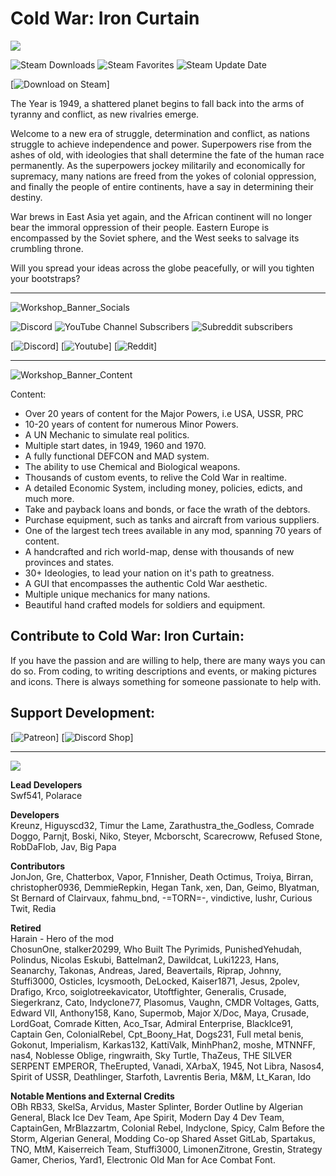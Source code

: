 # Cold War: Iron Curtain

<img src = https://i.imgur.com/HtdCckH.png />

![Steam Downloads](https://img.shields.io/steam/downloads/1458561226) ![Steam Favorites](https://img.shields.io/steam/favorites/1458561226) ![Steam Update Date](https://img.shields.io/steam/update-date/1458561226?label=Last%20updated)

[![Download on Steam](https://steamcommunity.com/sharedfiles/filedetails/?id=1458561226)]

The Year is 1949, a shattered planet begins to fall back into the arms of tyranny and conflict, as new rivalries emerge.  

Welcome to a new era of struggle, determination and conflict, as nations struggle to achieve independence and power. Superpowers rise from the ashes of old, with ideologies that shall determine the fate of the human race permanently. As the superpowers jockey militarily and economically for supremacy, many nations are freed from the yokes of colonial oppression, and finally the people of entire continents, have a say in determining their destiny.  

War brews in East Asia yet again, and the African continent will no longer bear the immoral oppression of their people. Eastern Europe is encompassed by the Soviet sphere, and the West seeks to salvage its crumbling throne.  

Will you spread your ideas across the globe peacefully, or will you tighten your bootstraps?  

---------------------

![Workshop_Banner_Socials](https://github.com/swf541/ColdWarIronCurtain/assets/19220580/baf80609-08bc-4361-bab4-88cd854bfbc8)

![Discord](https://img.shields.io/discord/459126880998522882?label=Discord) 
![YouTube Channel Subscribers](https://img.shields.io/youtube/channel/subscribers/UCJDC4dMr_bzf23EOgZEmFMA)
![Subreddit subscribers](https://img.shields.io/reddit/subreddit-subscribers/cwic)

[![Discord](https://discord.com/invite/AKKmh4x)]
[![Youtube](https://www.youtube.com/@ironcurtainaworlddivided596/featured)]
[![Reddit](https://www.reddit.com/r/CWIC/)]

---------------------

![Workshop_Banner_Content](https://github.com/swf541/ColdWarIronCurtain/assets/19220580/c3c918a8-30dd-46cd-bf44-6895d1086a2a)

Content:

* Over 20 years of content for the Major Powers, i.e USA, USSR, PRC
* 10-20 years of content for numerous Minor Powers.
* A UN Mechanic to simulate real politics.
* Multiple start dates, in 1949, 1960 and 1970.
* A fully functional DEFCON and MAD system.
* The ability to use Chemical and Biological weapons.
* Thousands of custom events, to relive the Cold War in realtime.
* A detailed Economic System, including money, policies, edicts, and much more.
* Take and payback loans and bonds, or face the wrath of the debtors.
* Purchase equipment, such as tanks and aircraft from various suppliers.
* One of the largest tech trees available in any mod, spanning 70 years of content.
* A handcrafted and rich world-map, dense with thousands of new provinces and states.
* 30+ Ideologies, to lead your nation on it's path to greatness.
* A GUI that encompasses the authentic Cold War aesthetic.
* Multiple unique mechanics for many nations.
* Beautiful hand crafted models for soldiers and equipment.

Contribute to Cold War: Iron Curtain:
---------------------
If you have the passion and are willing to help, there are many ways you can do so. From coding, to writing descriptions and events, or making pictures and icons. There is always something for someone passionate to help with.

Support Development:
---------------------
[![Patreon](https://www.patreon.com/cwic)]
[![Discord Shop](https://discord.com/channels/459126880998522882/shop)]

---------------------

<img src = https://i.imgur.com/zvhxGMS.png/>

**Lead Developers**  
Swf541, Polarace

**Developers**  
Kreunz, Higuyscd32, Timur the Lame, Zarathustra_the_Godless, Comrade Doggo, Parnjt, Boski, Niko, Steyer, Mcborscht, Scarecroww, Refused Stone, RobDaFlob, Jav, Big Papa

**Contributors**  
JonJon, Gre, Chatterbox, Vapor, F1nnisher, Death Octimus, Troiya, Birran, christopher0936, DemmieRepkin, Hegan Tank, xen, Dan, Geimo, Blyatman, St Bernard of Clairvaux, fahmu_bnd, -=TORN=-, vindictive, lushr, Curious Twit, Redia

**Retired**  
Harain - Hero of the mod  
ChosunOne, stalker20299, Who Built The Pyrimids, PunishedYehudah, Polindus, Nicolas Eskubi, Battelman2, Dawildcat, Luki1223, Hans, Seanarchy, Takonas, Andreas, Jared, Beavertails, Riprap, Johnny, Stuffi3000, Osticles, Icysmooth, DeLocked, Kaiser1871, Jesus, 2polev, Drafigo, Krco, soiglotreekavicator, Utoftfighter, Generalis, Crusade, Siegerkranz, Cato, Indyclone77, Plasomus, Vaughn, CMDR Voltages, Gatts, Edward VII, Anthony158, Kano, Supermob, Major X/Doc, Maya, Crusade, LordGoat, Comrade Kitten, Aco_Tsar, Admiral Enterprise, BlackIce91, Captain Gen, ColonialRebel, Cpt_Boony_Hat, Dogs231, Full metal benis, Gokonut, Imperialism, Karkas132, KattiValk, MinhPhan2, moshe, MTNNFF, nas4, Noblesse Oblige, ringwraith, Sky Turtle, ThaZeus, THE SILVER SERPENT EMPEROR, TheErupted, Vanadi, XArbaX, 1945, Not Libra, Nasos4, Spirit of USSR, Deathlinger, Starfoth, Lavrentis Beria, M&M, Lt_Karan, Ido

**Notable Mentions and External Credits**  
OBh RB33, SkelSa, Arvidus, Master Splinter, Border Outline by Algerian General, Black Ice Dev Team, Ape Spirit, Modern Day 4 Dev Team, CaptainGen, MrBlazzartm, Colonial Rebel, Indyclone, Spicy, Calm Before the Storm, Algerian General, Modding Co-op Shared Asset GitLab, Spartakus, TNO, MtM, Kaiserreich Team, Stuffi3000, LimonenZitrone, Grestin, Strategy Gamer, Cherios, Yard1, Electronic Old Man for Ace Combat Font.
